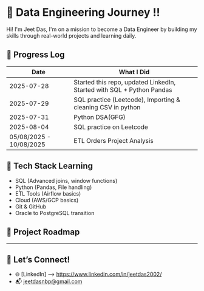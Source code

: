 # 🚀 Data Engineering Journey !!

Hi! I'm Jeet Das, I'm on a mission to become a Data Engineer by building my skills through real-world projects and learning daily.

## 📅 Progress Log

| Date | What I Did |
|------|------------|
| 2025-07-28 | Started this repo, updated LinkedIn, Started with SQL + Python Pandas|
| 2025-07-29 | SQL practice (Leetcode), Importing & cleaning CSV in python|
| 2025-07-31 | Python DSA(GFG) |
| 2025-08-04 | SQL practice on Leetcode |
|05/08/2025 - 10/08/2025 |ETL Orders Project Analysis |


## 🧠 Tech Stack Learning
- SQL (Advanced joins, window functions)
- Python (Pandas, File handling)
- ETL Tools (Airflow basics)
- Cloud (AWS/GCP basics)
- Git & GitHub
- Oracle to PostgreSQL transition

## 🔧 Project Roadmap

---

## 🚀 Let’s Connect!
- 🌐 [LinkedIn] --> https://www.linkedin.com/in/jeetdas2002/
- 📬 jeetdasnbp@gmail.com
